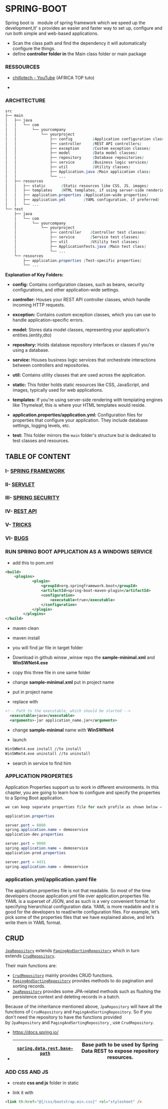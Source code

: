 # SPRING-BOOT

Spring boot is   module of spring framework which we speed up the development,It' s provides an easier and faster way to set up, configure and run both simple and web-based  applications.

- Scan the class path and find  the dependency it will  automatically configure the things.
- define **controller folder in** the Main class folder or main package

### RESSOURCES

- [chillotech - YouTube](https://www.youtube.com/@chillotech) (AFRICA TOP tuto)

- 

### ARCHITECTURE

```scss
src
├── main
│   ├── java
│   │   └── com
│   │       └── yourcompany
│   │           └── yourproject
│   │               ├── config         (Application configuration classes)
│   │               ├── controller     (REST API controllers)
│   │               ├── exception      (Custom exception classes)
│   │               ├── model          (Data model classes)
│   │               ├── repository     (Database repositories)
│   │               ├── service        (Business logic services)
│   │               ├── util           (Utility classes)
│   │               ├── Application.java (Main application class)
│   │               └── ...
│   ├── resources
│   │   ├── static       (Static resources like CSS, JS, images)
│   │   ├── templates    (HTML templates, if using server-side rendering)
│   │   ├── application.properties (Application-wide properties)
│   │   ├── application.yml        (YAML configuration, if preferred)
│   │   └── ...
└── test
    ├── java
    │   └── com
    │       └── yourcompany
    │           └── yourproject
    │               ├── controller    (Controller test classes)
    │               ├── service       (Service test classes)
    │               ├── util          (Utility test classes)
    │               ├── ApplicationTests.java (Main test class)
    │               └── ...
    └── resources
        ├── application.properties (Test-specific properties)
        └── ...
```

**Explanation of Key Folders:**

- **config:** Contains configuration classes, such as beans, security configurations, and other application-wide settings.

- **controller:** Houses your REST API controller classes, which handle incoming HTTP requests.

- **exception:** Contains custom exception classes, which you can use to handle application-specific errors.

- **model:** Stores data model classes, representing your application's entities.(entity,dto)

- **repository:** Holds database repository interfaces or classes if you're using a database.

- **service:** Houses business logic services that orchestrate interactions between controllers and repositories.

- **util:** Contains utility classes that are used across the application.

- **static:** This folder holds static resources like CSS, JavaScript, and images, typically used for web applications.

- **templates:** If you're using server-side rendering with templating engines like Thymeleaf, this is where your HTML templates would reside.

- **application.properties/application.yml:** Configuration files for properties that configure your application. They include database settings, logging levels, etc.

- **test:** This folder mirrors the `main` folder's structure but is dedicated to test classes and resources.

## TABLE OF CONTENT

### I- [SPRING FRAMEWORK](https://github.com/kpidiba/SPRING-FRAMEWORK)

### II- [SERVLET](https://github.com/kpidiba/JSP---Servlet)

### III- [SPRING SECURITY]()

### IV- [REST API]()

### V- [TRICKS]()

### VI- [BUGS]()

### RUN SPRING BOOT APPLICATION AS A WINDOWS SERVICE

- add this to pom.xml

```xml
<build>
    <plugins>
            <plugin>
                <groupId>org.springframework.boot</groupId>
                <artifactId>spring-boot-maven-plugin</artifactId>
                <configuration>
                    <executable>true</executable>
                </configuration>
            </plugin>
        </plugins>
</build>
```

- maven clean

- maven install

- you will find jar file in target folder

- Download in github winsw ,winsw repo the **sample-minimal.xml** and **WinSWNet4.exe** 

- copy this three file in one same folder

- change **sample-minimal.xml** put in <id></id> project name

- put in <name></name> project name

- replace <executable></executable> with

```xml
<!-- Path to the executable, which should be started -->
  <executable>java</executable>
  <arguments>-jar application_name.jar</arguments>
```

- change **sample-minimal** name with **WinSWNet4**

- launch

```bash
WinSWNet4.exe install //to install
WinSWNet4.exe uninstall //to uninstall
```

- search in service to find him

### APPLICATION PROPERTIES

Application Properties support us to work in different environments. In this chapter, you are going to learn how to configure and specify the properties to a Spring Boot application.

```java
we can keep separate properties file for each profile as shown below −

application.properties

server.port = 8080
spring.application.name = demoservice
application-dev.properties

server.port = 9090
spring.application.name = demoservice
application-prod.properties

server.port = 4431
spring.application.name = demoservice
```

### application.yml/application.yaml file

The application.properties file is not that readable. So most of the time developers choose application.yml file over application.properties file. YAML is a superset of JSON, and as such is a very convenient format for specifying hierarchical configuration data. YAML is more readable and it is good for the developers to read/write configuration files. For example, let’s pick some of the properties files that we have explained above, and let’s write them in YAML format.

## CRUD

[`JpaRepository`](http://static.springsource.org/spring-data/data-jpa/docs/current/api/org/springframework/data/jpa/repository/JpaRepository.html) extends [`PagingAndSortingRepository`](http://static.springsource.org/spring-data/data-commons/docs/current/api/org/springframework/data/repository/PagingAndSortingRepository.html) which in turn extends [`CrudRepository`](http://static.springsource.org/spring-data/data-commons/docs/current/api/org/springframework/data/repository/CrudRepository.html).

Their main functions are:

- [`CrudRepository`](http://static.springsource.org/spring-data/data-commons/docs/current/api/org/springframework/data/repository/CrudRepository.html) mainly provides CRUD functions.
- [`PagingAndSortingRepository`](http://static.springsource.org/spring-data/data-commons/docs/current/api/org/springframework/data/repository/PagingAndSortingRepository.html) provides methods to do pagination and sorting records.
- [`JpaRepository`](http://static.springsource.org/spring-data/data-jpa/docs/current/api/org/springframework/data/jpa/repository/JpaRepository.html) provides some JPA-related methods such as flushing the persistence context and deleting records in a batch.

Because of the inheritance mentioned above, `JpaRepository` will have all the functions of `CrudRepository` and `PagingAndSortingRepository`. So if you don't need the repository to have the functions provided by `JpaRepository` and `PagingAndSortingRepository` , use `CrudRepository`.

- https://docs.spring.io/

- | [`spring.data.rest.base-path`](https://docs.spring.io/spring-boot/docs/current/reference/html/application-properties.html#application-properties.data.spring.data.rest.base-path) | Base path to be used by Spring Data REST to expose repository resources. |
  | --------------------------------------------------------------------------------------------------------------------------------------------------------------------------------- | ------------------------------------------------------------------------ |

### ADD CSS AND JS

- create **css and js** folder in static

- link it with

```html
<link th:href="@{/css/bootstrap.min.css}" rel="stylesheet" />
```
